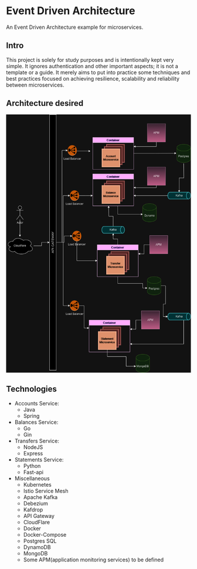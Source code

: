 # Event Driven Architecture
An Event Driven Architecture example for microservices.


## Intro
This project is solely for study purposes and is intentionally kept very simple.
It ignores authentication and other important aspects; it is not a template or a guide.
It merely aims to put into practice some techniques and best practices focused on achieving resilience, 
scalability and reliability between microservices.


## Architecture desired
![architecture.png](architecture.png)


## Technologies
* Accounts Service:
  * Java
  * Spring
* Balances Service:
  * Go
  * Gin
* Transfers Service:
  * NodeJS
  * Express
* Statements Service:
  * Python
  * Fast-api
* Miscellaneous
  * Kubernetes
  * Istio Service Mesh
  * Apache Kafka
  * Debezium
  * Kafdrop
  * API Gateway
  * CloudFlare
  * Docker
  * Docker-Compose
  * Postgres SQL
  * DynamoDB
  * MongoDB
  * Some APM(application monitoring services) to be defined
